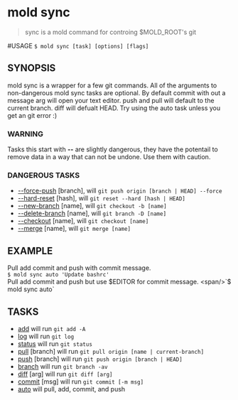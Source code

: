 mold sync
===

> sync is a mold command for controing $MOLD_ROOT's git

#USAGE
`$ mold sync [task] [options] [flags]`

## SYNOPSIS
mold sync is a wrapper for a few git commands. All of the arguments to non-dangerous mold sync tasks are optional. By default commit with out a message arg will open your text editor. push and pull will default to the current branch. diff will defualt HEAD.
Try using the auto task unless you get an git error :)  

### WARNING  
Tasks this start with **--** are slightly dangerous, they have the potentail
to remove data in a way that can not be undone. Use them with caution.  

### DANGEROUS TASKS  
* [--force-push]() [branch],  will `git push origin [branch | HEAD] --force`  
* [--hard-reset]() [hash], will `git reset --hard [hash | HEAD]`  
* [--new-branch]() [name], will `git checkout -b [name]`   
* [--delete-branch]() [name], will `git branch -D [name]`  
* [--checkout]() [name], will `git checkout [name]`  
* [--merge]() [name], will `git merge [name]`  

## EXAMPLE  
Pull add commit and push with commit message.    
<span/>`$ mold sync auto 'Update bashrc'`  
Pull add commit and push but use $EDITOR for commit message.  
<span/>`$ mold sync auto`  

## TASKS
* [add]() will run `git add -A`
* [log]() will run `git log`
* [status]() will run `git status`
* [pull]() [branch] will run `git pull origin [name | current-branch]`
* [push]() [branch] will run `git push origin [branch | HEAD]`
* [branch]() will run `git branch -av`
* [diff]() [arg] will run `git diff [arg]`
* [commit]() [msg] will run `git commit [-m msg]`
* [auto]() will pull, add, commit, and push
